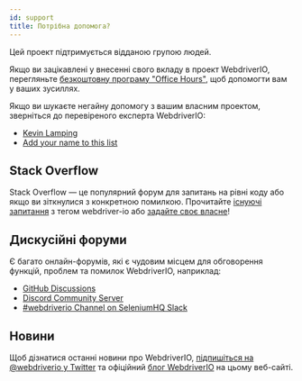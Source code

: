 ```yaml
---
id: support
title: Потрібна допомога?
---
```


Цей проект підтримується відданою групою людей.

Якщо ви зацікавлені у внесенні свого вкладу в проект WebdriverIO, перегляньте [безкоштовну програму "Office Hours"](/blog/2020/07/01/office-hours), щоб допомогти вам у ваших зусиллях.

Якщо ви шукаєте негайну допомогу з вашим власним проектом, зверніться до перевіреного експерта WebdriverIO:

- [Kevin Lamping](https://www.codementor.io/@kevinlamping)
- [Add your name to this list](https://github.com/webdriverio/webdriverio/edit/master/website/docs/Support.md)

## Stack Overflow

Stack Overflow — це популярний форум для запитань на рівні коду або якщо ви зіткнулися з конкретною помилкою. Прочитайте [існуючі запитання](https://stackoverflow.com/questions/tagged/webdriver-io) з тегом webdriver-io або [задайте своє власне](https://stackoverflow.com/questions/ask?tags=webdriver-io)!

## Дискусійні форуми

Є багато онлайн-форумів, які є чудовим місцем для обговорення функцій, проблем та помилок WebdriverIO, наприклад:

- [GitHub Discussions](https://github.com/webdriverio/webdriverio/discussions)
- [Discord Community Server](https://discord.webdriver.io)
- [#webdriverio Channel on SeleniumHQ Slack](https://join.slack.com/t/seleniumhq/shared_invite/zt-vv33sc0w-VKKQop3WDV_lfrLXGGHvDw)

## Новини

Щоб дізнатися останні новини про WebdriverIO, [підпишіться на @webdriverio у Twitter](https://twitter.com/webdriverio) та офіційний [блог WebdriverIO](/blog) на цьому веб-сайті.